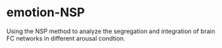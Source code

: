 # emotion-NSP
Using the NSP method to analyze the segregation and integration of brain FC networks in different arousal condtion.
